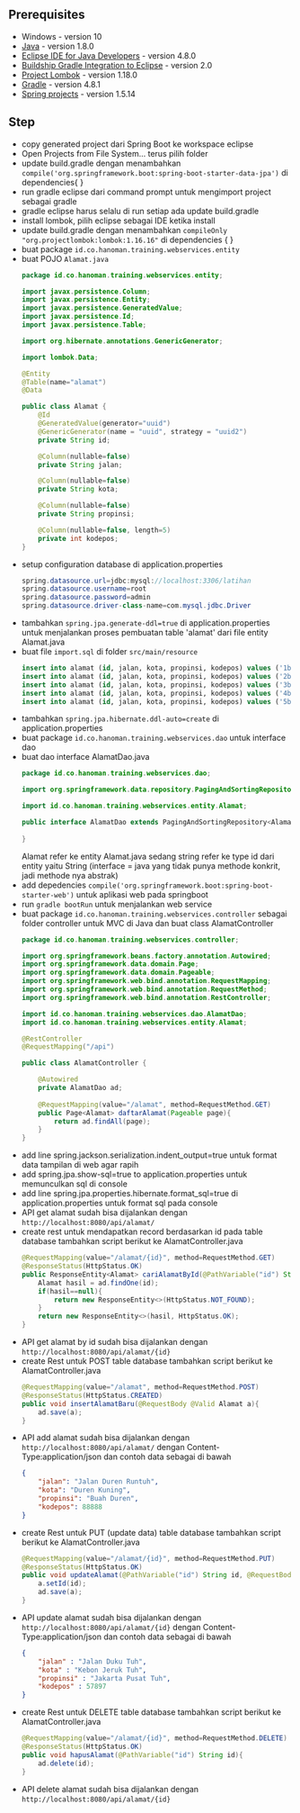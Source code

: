 ## Prerequisites ##
- Windows - version 10
- [Java](https://java.com) - version 1.8.0
- [Eclipse IDE for Java Developers](http://www.eclipse.org/) - version 4.8.0
- [Buildship Gradle Integration to Eclipse](https://projects.eclipse.org/projects/tools.buildship) - version 2.0
- [Project Lombok](https://projectlombok.org/) - version 1.18.0
- [Gradle](https://gradle.org/) - version 4.8.1
- [Spring projects](https://start.spring.io/) - version 1.5.14

## Step ##
- copy generated project dari Spring Boot ke workspace eclipse
- Open Projects from File System... terus pilih folder
- update build.gradle dengan menambahkan `compile('org.springframework.boot:spring-boot-starter-data-jpa')` di dependencies{ }
- run gradle eclipse dari command prompt untuk mengimport project sebagai gradle 
- gradle eclipse harus selalu di run setiap ada update build.gradle
- install lombok, pilih eclipse sebagai IDE ketika install
- update build.gradle dengan menambahkan `compileOnly "org.projectlombok:lombok:1.16.16"` di dependencies { }
- buat package `id.co.hanoman.training.webservices.entity`
- buat POJO `Alamat.java`
    ```java
    package id.co.hanoman.training.webservices.entity;

    import javax.persistence.Column;
    import javax.persistence.Entity;
    import javax.persistence.GeneratedValue;
    import javax.persistence.Id;
    import javax.persistence.Table;

    import org.hibernate.annotations.GenericGenerator;

    import lombok.Data;

    @Entity
    @Table(name="alamat")
    @Data

    public class Alamat {
        @Id
        @GeneratedValue(generator="uuid")
        @GenericGenerator(name = "uuid", strategy = "uuid2")
        private String id;

        @Column(nullable=false)
        private String jalan;

        @Column(nullable=false)
        private String kota;

        @Column(nullable=false)
        private String propinsi;

        @Column(nullable=false, length=5)
        private int kodepos;	
    }
    ```
- setup configuration database di application.properties 
    ```java
    spring.datasource.url=jdbc:mysql://localhost:3306/latihan
    spring.datasource.username=root
    spring.datasource.password=admin
    spring.datasource.driver-class-name=com.mysql.jdbc.Driver
    ```
- tambahkan `spring.jpa.generate-ddl=true` di application.properties untuk menjalankan proses pembuatan table 'alamat' dari file entity Alamat.java
- buat file `import.sql` di folder `src/main/resource`
    ```sql
    insert into alamat (id, jalan, kota, propinsi, kodepos) values ('1b','Jalan Penggilingan','Cakung','Jakarta Timur',13940);
    insert into alamat (id, jalan, kota, propinsi, kodepos) values ('2b','Jalan Komarudin','Cakung','Jakarta Timur',13940);
    insert into alamat (id, jalan, kota, propinsi, kodepos) values ('3b','Jalan Duku','Kebon Jeruk','Jakarta Pusat',57890);
    insert into alamat (id, jalan, kota, propinsi, kodepos) values ('4b','Jalan Kelapa','Jagakarsa','Jakarta Selatan',23956);
    insert into alamat (id, jalan, kota, propinsi, kodepos) values ('5b','Jalan Patriot','Bekasi Barat','Bekasi',47863);
    ```
- tambahkan `spring.jpa.hibernate.ddl-auto=create` di application.properties
- buat package `id.co.hanoman.training.webservices.dao` untuk interface dao
- buat dao interface AlamatDao.java
    ```java
    package id.co.hanoman.training.webservices.dao;

    import org.springframework.data.repository.PagingAndSortingRepository;

    import id.co.hanoman.training.webservices.entity.Alamat;

    public interface AlamatDao extends PagingAndSortingRepository<Alamat, String>{
        
    }
    ```
    Alamat refer ke entity Alamat.java sedang string refer ke type id dari entity yaitu String (interface = java yang tidak punya methode konkrit, jadi methode nya abstrak)
- add depedencies `compile('org.springframework.boot:spring-boot-starter-web')` untuk aplikasi web pada springboot
- run `gradle bootRun` untuk menjalankan web service
- buat package `id.co.hanoman.training.webservices.controller` sebagai folder controller untuk MVC di Java dan buat class AlamatController
    ```java
    package id.co.hanoman.training.webservices.controller;

    import org.springframework.beans.factory.annotation.Autowired;
    import org.springframework.data.domain.Page;
    import org.springframework.data.domain.Pageable;
    import org.springframework.web.bind.annotation.RequestMapping;
    import org.springframework.web.bind.annotation.RequestMethod;
    import org.springframework.web.bind.annotation.RestController;

    import id.co.hanoman.training.webservices.dao.AlamatDao;
    import id.co.hanoman.training.webservices.entity.Alamat;

    @RestController
    @RequestMapping("/api")

    public class AlamatController {

        @Autowired
        private AlamatDao ad;
        
        @RequestMapping(value="/alamat", method=RequestMethod.GET)	
        public Page<Alamat> daftarAlamat(Pageable page){
            return ad.findAll(page);
        }
    }
    ```
- add line spring.jackson.serialization.indent_output=true untuk format data tampilan di web agar rapih
- add spring.jpa.show-sql=true to application.properties untuk memunculkan sql di console
- add line spring.jpa.properties.hibernate.format_sql=true di application.properties untuk format sql pada console
- API get alamat sudah bisa dijalankan dengan `http://localhost:8080/api/alamat/`
- create rest untuk mendapatkan record berdasarkan id pada table database tambahkan script berikut ke AlamatController.java
    ```java
    @RequestMapping(value="/alamat/{id}", method=RequestMethod.GET)
	@ResponseStatus(HttpStatus.OK)
	public ResponseEntity<Alamat> cariAlamatById(@PathVariable("id") String id){
		Alamat hasil = ad.findOne(id);
		if(hasil==null){
			return new ResponseEntity<>(HttpStatus.NOT_FOUND);
		}
		return new ResponseEntity<>(hasil, HttpStatus.OK);
	}
    ```
- API get alamat by id sudah bisa dijalankan dengan `http://localhost:8080/api/alamat/{id}`
- create Rest untuk POST table database tambahkan script berikut ke AlamatController.java
    ```java
	@RequestMapping(value="/alamat", method=RequestMethod.POST)
	@ResponseStatus(HttpStatus.CREATED)
	public void insertAlamatBaru(@RequestBody @Valid Alamat a){
		ad.save(a);
	}
    ```
- API add alamat sudah bisa dijalankan dengan `http://localhost:8080/api/alamat/` dengan Content-Type:application/json dan contoh data sebagai di bawah
    ```json
    {
 		"jalan": "Jalan Duren Runtuh",
 		"kota": "Duren Kuning",
 		"propinsi": "Buah Duren",
 		"kodepos": 88888
 	}
    ```
- create Rest untuk PUT (update data) table database tambahkan script berikut ke AlamatController.java
    ```java
    @RequestMapping(value="/alamat/{id}", method=RequestMethod.PUT)
    @ResponseStatus(HttpStatus.OK)
    public void updateAlamat(@PathVariable("id") String id, @RequestBody @Valid Alamat a){
        a.setId(id);
        ad.save(a);
    }
    ```
- API update alamat sudah bisa dijalankan dengan `http://localhost:8080/api/alamat/{id}` dengan Content-Type:application/json dan contoh data sebagai di bawah
    ```json
    {
 		"jalan" : "Jalan Duku Tuh",
 		"kota" : "Kebon Jeruk Tuh",
 		"propinsi" : "Jakarta Pusat Tuh",
 		"kodepos" : 57897
 	}
    ```
- create Rest untuk DELETE table database tambahkan script berikut ke AlamatController.java
    ```java
    @RequestMapping(value="/alamat/{id}", method=RequestMethod.DELETE)
    @ResponseStatus(HttpStatus.OK)
    public void hapusAlamat(@PathVariable("id") String id){
        ad.delete(id);
    }
    ```
- API delete alamat sudah bisa dijalankan dengan `http://localhost:8080/api/alamat/{id}`





